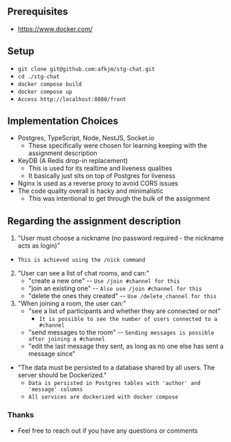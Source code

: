

## Prerequisites
 - https://www.docker.com/ 


## Setup
 - ```git clone git@github.com:afkjm/stg-chat.git```
 - ```cd ./stg-chat```
 - ```docker compose build```
 - ```docker compose up```
 - ```Access http://localhost:8080/front```

## Implementation Choices
 - Postgres, TypeScript, Node, NestJS, Socket.io
   - These specifically were chosen for learning keeping with the assignment description
 - KeyDB (A Redis drop-in replacement)
   - This is used for its realtime and liveness qualities
   - It basically just sits on top of Postgres for liveness
 - Nginx is used as a reverse proxy to avoid CORS issues
 - The code quality overall is hacky and minimalistic
   - This was intentional to get through the bulk of the assignment

## Regarding the assignment description
1. "User must choose a nickname (no password required - the nickname acts as login)"
  - ```This is achieved using the /nick command```
    
2. "User can see a list of chat rooms, and can:"
    - "create a new one"  --  ```Use /join #channel for this```
    - "join an existing one"  -- ```Also use /join #channel for this```
    - "delete the ones they created"  -- ```Use /delete_channel for this```
3. "When joining a room, the user can:"
    - "see a list of participants and whether they are connected or not"
      - ```It is possible to see the number of users connected to a #channel```
    - "send messages to the room"  -- ```Sending messages is possible after joining a #channel```
    - "edit the last message they sent, as long as no one else has sent a message since"

 - "The data must be persisted to a database shared by all users. The server should be Dockerized."
   - ```Data is persisted in Postgres tables with 'author' and 'message' columns```
   - ```All services are dockerized with docker compose```

### Thanks
 - Feel free to reach out if you have any questions or comments
